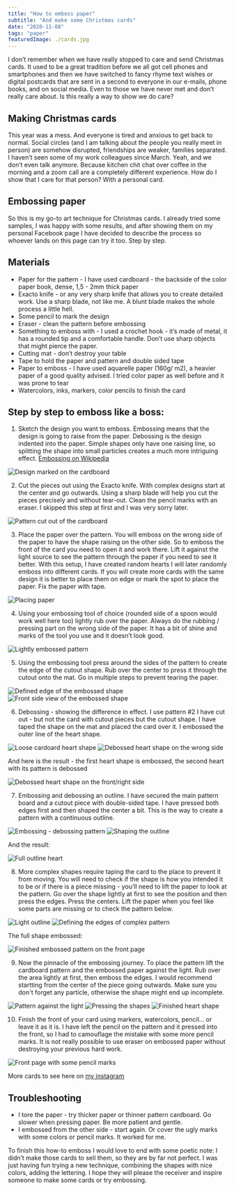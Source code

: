 ```yaml
---
title: "How to emboss paper"
subtitle: "And make some Christmas cards"
date: "2020-11-08"
tags: "paper"
featuredImage: ./cards.jpg
---
```


I don’t remember when we have really stopped to care and send Christmas cards. It used to be a great tradition before we all got cell phones and smartphones and then we have switched to fancy rhyme text wishes or digital postcards that are sent in a second to everyone in our e-mails, phone books, and on social media. Even to those we have never met and don’t really care about. Is this really a way to show we do care?

## Making Christmas cards

This year was a mess. And everyone is tired and anxious to get back to normal. Social circles (and I am talking about the people you really meet in person) are somehow disrupted, friendships are weaker, families separated. I haven’t seen some of my work colleagues since March. Yeah, and we don’t even talk anymore. Because kitchen chit chat over coffee in the morning and a zoom call are a completely different experience. How do I show that I care for that person? With a personal card.

## Embossing paper

So this is my go-to art technique for Christmas cards. I already tried some samples, I was happy with some results, and after showing them on my personal Facebook page I have decided to describe the process so whoever lands on this page can try it too. Step by step.

## Materials

- Paper for the pattern - I have used cardboard - the backside of the color paper book, dense, 1,5 - 2mm thick paper
- Exacto knife - or any very sharp knife that allows you to create detailed work. Use a sharp blade, not like me. A blunt blade makes the whole process a little hell.
- Some pencil to mark the design
- Eraser - clean the pattern before embossing
- Something to emboss with - I used a crochet hook - it’s made of metal, it has a rounded tip and a comfortable handle. Don’t use sharp objects that might pierce the paper.
- Cutting mat - don’t destroy your table
- Tape to hold the paper and pattern and double sided tape
- Paper to emboss - I have used aquarelle paper (160g/ m2), a heavier paper of a good quality advised. I tried color paper as well before and it was prone to tear
- Watercolors, inks, markers, color pencils to finish the card
 
## Step by step to emboss like a boss:

1. Sketch the design you want to emboss. Embossing means that the design is going to raise from the paper. Debossing is the design indented into the paper. Simple shapes only have one raising line, so splitting the shape into small particles creates a much more intriguing effect. [Embossing on Wikipedia](https://en.wikipedia.org/wiki/Paper_embossing)

![Design marked on the cardboard](./diy_emboss_cutout.jpg)

2. Cut the pieces out using the Exacto knife. With complex designs start at the center and go outwards. Using a sharp blade will help you cut the pieces precisely and without tear-out. Clean the pencil marks with an eraser. I skipped this step at first and I was very sorry later.

![Pattern cut out of the cardboard](./diy_emboss_cutout2.jpg)


3. Place the paper over the pattern. You will emboss on the wrong side of the paper to have the shape raising on the other side. So to emboss the front of the card you need to open it and work there. Lift it against the light source to see the pattern through the paper if you need to see it better. With this setup, I have created random hearts I will later randomly emboss into different cards. If you will create more cards with the same design it is better to place them on edge or mark the spot to place the paper. Fix the paper with tape.

![Placing paper](./diy_emboss_process1.jpg)

4. Using your embossing tool of choice (rounded side of a spoon would work well here too) lightly rub over the paper. Always do the rubbing / pressing part on the wrong side of the paper. It has a bit of shine and marks of the tool you use and it doesn’t look good.

![Lightly embossed pattern](./diy_emboss_process2.jpg)

5. Using the embossing tool press around the sides of the pattern to create the edge of the cutout shape. Rub over the center to press it through the cutout onto the mat. Go in multiple steps to prevent tearing the paper.

![Defined edge of the embossed shape](./diy_emboss_process3.jpg)
![Front side view of the embossed shape](./diy_emboss_process4.jpg)

6. Debossing - showing the difference in effect. I use pattern #2 I have cut out - but not the card with cutout pieces but the cutout shape. I have taped the shape on the mat and placed the card over it. I embossed the outer line of the heart shape.

![Loose cardoard heart shape](./diy_emboss_process5.jpg)
![Debossed heart shape on the wrong side](./diy_emboss_process6.jpg)

And here is the result - the first heart shape is embossed, the second heart with its pattern is debossed

![Debossed heart shape on the front/right side](./diy_emboss_process7.jpg)

7. Embossing and debossing an outline. I have secured the main pattern board and a cutout piece with double-sided tape. I have pressed both edges first and then shaped the center a bit. This is the way to create a pattern with a continuous outline.

![Embossing - debossing pattern](./diy_emboss_process8.jpg)
![Shaping the outline](./diy_emboss_process9.jpg)

And the result:

![Full outline heart](./diy_emboss_process10.jpg)

8. More complex shapes require taping the card to the place to prevent it from moving. You will need to check if the shape is how you intended it to be or if there is a piece missing - you’ll need to lift the paper to look at the pattern. Go over the shape lightly at first to see the position and then press the edges. Press the centers. Lift the paper when you feel like some parts are missing or to check the pattern below.

![Light outline](./diy_emboss_process11.jpg)
![Defining the edges of complex pattern](./diy_emboss_process12.jpg)

The full shape embossed:

![Finished embossed pattern on the front page](./diy_emboss_process13.jpg)

9. Now the pinnacle of the embossing journey. To place the pattern lift the cardboard pattern and the embossed paper against the light. Rub over the area lightly at first, then emboss the edges. I would recommend startting from the center of the piece going outwards. Make sure you don't forget any particle, otherwise the shape might end up incomplete.

![Pattern against the light](./diy_emboss_process15.jpg)
![Pressing the shapes](./diy_emboss_process16.jpg)
![Finished heart shape](./diy_emboss_process17.jpg)

10. Finish the front of your card using markers, watercolors, pencil… or leave it as it is. I have left the pencil on the pattern and it pressed into the front, so I had to camouflage the mistake with some more pencil marks. It is not really possible to use eraser on embossed paper without destroying your previous hard work. 

![Front page with some pencil marks](./diy_emboss_process18.jpg)

More cards to see here on [my instagram](https://www.instagram.com/p/CILze5qLjzK/)

## Troubleshooting

- I tore the paper - try thicker paper or thinner pattern cardboard. Go slower when pressing paper. Be more patient and gentle.
- I embossed from the other side - start again. Or cover the ugly marks with some colors or pencil marks. It worked for me.


To finish this how-to emboss I would love to end with some poetic note: I didn’t make those cards to sell them, so they are by far not perfect. I was just having fun trying a new technique, combining the shapes with nice colors, adding the lettering. I hope they will please the receiver and inspire someone to make some cards or try embossing. 
